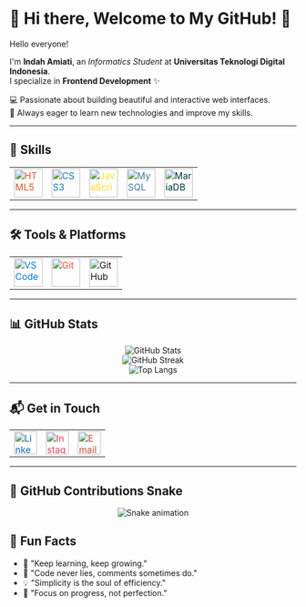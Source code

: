 # 🌸 Hi there, Welcome to My GitHub! 👋

Hello everyone!  

I'm **Indah Amiati**, an *Informatics Student* at **Universitas Teknologi Digital Indonesia**.  
I specialize in **Frontend Development** ✨  

💻 Passionate about building beautiful and interactive web interfaces.  
🌱 Always eager to learn new technologies and improve my skills.

---

## 🚀 Skills
<table>
<tr>
  <td><img src="https://cdn.jsdelivr.net/npm/simple-icons@v10/icons/html5.svg" width="50" alt="HTML5" style="color:#E34F26"></td>
  <td><img src="https://cdn.jsdelivr.net/npm/simple-icons@v10/icons/css3.svg" width="50" alt="CSS3" style="color:#1572B6"></td>
  <td><img src="https://cdn.jsdelivr.net/npm/simple-icons@v10/icons/javascript.svg" width="50" alt="JavaScript" style="color:#F7DF1E"></td>
  <td><img src="https://cdn.jsdelivr.net/npm/simple-icons@v10/icons/mysql.svg" width="50" alt="MySQL" style="color:#4479A1"></td>
  <td><img src="https://cdn.jsdelivr.net/npm/simple-icons@v10/icons/mariadb.svg" width="50" alt="MariaDB" style="color:#003545"></td>
</tr>
</table>

---

## 🛠️ Tools & Platforms
<table>
<tr>
  <td><img src="https://cdn.jsdelivr.net/npm/simple-icons@v10/icons/visualstudiocode.svg" width="50" alt="VS Code" style="color:#0078D4"></td>
  <td><img src="https://cdn.jsdelivr.net/npm/simple-icons@v10/icons/git.svg" width="50" alt="Git" style="color:#F05032"></td>
  <td><img src="https://cdn.jsdelivr.net/npm/simple-icons@v10/icons/github.svg" width="50" alt="GitHub" style="color:#181717"></td>
</tr>
</table>  

---

## 📊 GitHub Stats
<p align="center">
  <img src="https://github-readme-stats.vercel.app/api?username=Indah135&show_icons=true&theme=radical" alt="GitHub Stats" />
  <br/>
  <img src="https://nirzak-streak-stats.vercel.app/?user=Indah135&theme=radical&hide_border=true" alt="GitHub Streak" />
  <br/>
  <img src="https://github-readme-stats.vercel.app/api/top-langs/?username=Indah135&layout=compact&theme=radical" alt="Top Langs" />
</p>

---

## 📬 Get in Touch
<table>
<tr>
  <td><a href="https://www.linkedin.com/in/indah-amiati"><img src="https://cdn.jsdelivr.net/npm/simple-icons@v10/icons/linkedin.svg" width="40" alt="LinkedIn" style="color:#0A66C2"></a></td>
  <td><a href="https://www.instagram.com/indahh_amiati?igsh=dW40ZWljOTZvY3Y0"><img src="https://cdn.jsdelivr.net/npm/simple-icons@v10/icons/instagram.svg" width="40" alt="Instagram" style="color:#E4405F"></a></td>
  <td><a href="mailto:indahamiati85@gmail.com"><img src="https://cdn.jsdelivr.net/npm/simple-icons@v10/icons/gmail.svg" width="40" alt="Email" style="color:#D14836"></a></td>
</tr>
</table>  

---

## 🐍 GitHub Contributions Snake
<p align="center">
  <img src="https://Indah135.github.io/Indah135/snake.svg" alt="Snake animation" />
</p>

## 🌼 Fun Facts
- 🌱 "Keep learning, keep growing."
- 📝 "Code never lies, comments sometimes do."
- 💡 "Simplicity is the soul of efficiency."
- 🎯 "Focus on progress, not perfection."  
